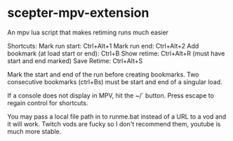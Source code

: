 # scepter-mpv-extension
An mpv lua script that makes retiming runs much easier

Shortcuts:
Mark run start: Ctrl+Alt+1
Mark run end: Ctrl+Alt+2
Add bookmark (at load start or end): Ctrl+B
Show retime: Ctrl+Alt+R (must have start and end marked)
Save Retime: Ctrl+Alt+S

Mark the start and end of the run before creating bookmarks.  Two consecutive bookmarks (ctrl+Bs) must be start and end of a singular load.  

If a console does not display in MPV, hit the ~/` button.  Press escape to regain control for shortcuts.

You may pass a local file path in to runme.bat instead of a URL to a vod and it will work. Twitch vods are fucky so I don't recommend them, youtube is much more stable.
